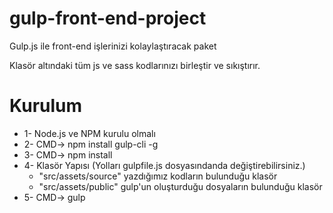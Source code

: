# gulp-front-end-project
Gulp.js ile front-end işlerinizi kolaylaştıracak paket

Klasör altındaki tüm js ve sass kodlarınızı birleştir ve sıkıştırır.


# Kurulum
- 1- Node.js ve NPM kurulu olmalı
- 2- CMD-> npm install gulp-cli -g
- 3- CMD-> npm install
- 4- Klasör Yapısı (Yolları gulpfile.js dosyasındanda değiştirebilirsiniz.)
  - "src/assets/source" yazdığımız kodların bulunduğu klasör
  - "src/assets/public" gulp'un oluşturduğu dosyaların bulunduğu klasör	
- 5- CMD-> gulp
